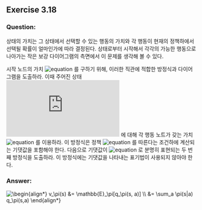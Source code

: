## Exercise 3.18

### Question:

상태의 가치는 그 상태에서 선택할 수 있는 행동의 가치와 각 행동이 현재의 정책하에서 선택될 확률이 얼마인가에 따라 결정된다. 상태로부터 시작해서 각각의 가능한 행동으로 나아가는 작은 보강 다이어그램의 측면에서 이 문제를 생각해 볼 수 있다.

시작 노드의 가치 ![equation](https://latex.codecogs.com/svg.latex?v_\pi(s)) 를 구하기 위해, 이러한 직관에 적합한 방정식과 다이어그램을 도출하라. 이때 주어진 상태 ![equation](https://latex.codecogs.com/svg.latex?S_t=s) 에 대해 각 행동 노트가 갖는 가치 ![equation](https://latex.codecogs.com/svg.latex?q_\pi(s,&space;a)) 를 이용하라. 이 방정식은 정책 ![equation](https://latex.codecogs.com/svg.latex?\pi) 를 따른다는 조건하에 계산되는 기댓값을 포함해야 한다. 다음으로 기댓값이 ![equation](https://latex.codecogs.com/svg.latex?\pi(a|s)) 로 분명히 표현되는 두 번째 방정식을 도출하라. 이 방정식에는 기댓값을 나타내는 표기법이 사용되지 않아야 한다.

### Answer:

<img src="https://latex.codecogs.com/svg.latex?\begin{align*}&space;v_\pi(s)&space;&=&space;\mathbb{E}_\pi[q_\pi(s,&space;a)]&space;\\&space;&=&space;\sum_a&space;\pi(s|a)&space;q_\pi(s,a)&space;\end{align*}" title="\begin{align*} v_\pi(s) &= \mathbb{E}_\pi[q_\pi(s, a)] \\ &= \sum_a \pi(s|a) q_\pi(s,a) \end{align*}" />
